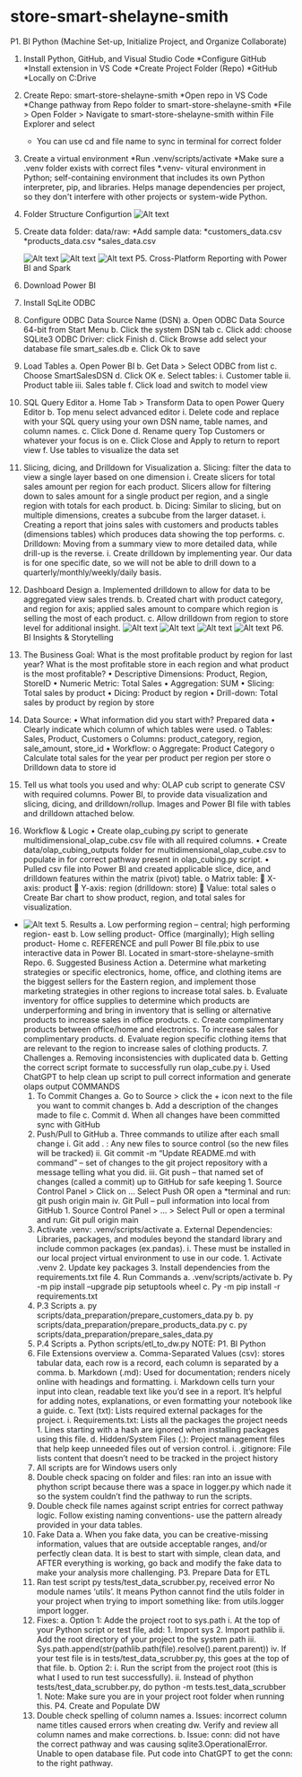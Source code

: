 # store-smart-shelayne-smith
P1. BI Python (Machine Set-up, Initialize Project, and Organize Collaborate)
   1. Install Python, GitHub, and Visual Studio Code
      *Configure GitHub
      *Install extension in VS Code
      *Create Project Folder (Repo)
         *GitHub
         *Locally on C:Drive
   2. Create Repo: smart-store-shelayne-smith
      *Open repo in VS Code
      *Change pathway from Repo folder to smart-store-shelayne-smith
         *File > Open Folder > Navigate to smart-store-shelayne-smith within File Explorer and select
         * You can use cd and file name to sync in terminal for correct folder
   3.  Create a virtual environment
         *Run .venv/scripts/activate
         *Make sure a .venv folder exists with correct files
            *.venv- vitural environment in Python; self-containing environment that includes its own Python interpreter, pip, and libraries.  Helps manage dependencies per project, so they don't interfere with other projects or system-wide Python.
   4. Folder Structure Configurtion
      ![Alt text](data/dw/images/Folder%20Structure.PNG)
   5. Create data folder: data/raw:
         *Add sample data:
            *customers_data.csv
            *products_data.csv
            *sales_data.csv
   

      ![Alt text](data/dw/images/CUSTOMERDW.PNG)
      ![Alt text](data/dw/images/PRODUCTSDW-1.PNG)
      ![Alt text](data/dw/images/SALESDW.PNG)
P5. Cross-Platform Reporting with Power BI and Spark
   1.	Download Power BI 
   2.	Install SqLite ODBC
   3.	Configure ODBC Data Source Name (DSN)
      a.	Open ODBC Data Source 64-bit from Start Menu
      b.	Click the system DSN tab
      c.	Click add: choose SQLite3 ODBC Driver: click Finish
      d.	Click Browse add select your database file smart_sales.db
      e.	Click Ok to save
   4.	Load Tables
      a.	Open Power BI
      b.	Get Data > Select ODBC from list
      c.	Choose SmartSalesDSN
      d.	Click OK
      e.	Select tables:
         i.	Customer table
         ii.	Product table
         iii.	Sales table
      f.	Click load and switch to model view
   5.	SQL Query Editor
      a.	Home Tab > Transform Data to open Power Query Editor
      b.	Top menu select advanced editor
         i.	Delete code and replace with your SQL query using your own DSN name, table names, and column names.
      c.	Click Done
      d.	Rename query Top Customers or whatever your focus is on
      e.	Click Close and Apply to return to report view
      f.	Use tables to visualize the data set
   6.	Slicing, dicing, and Drilldown for Visualization
      a.	Slicing: filter the data to view a single layer based on one dimension
         i.	Create slicers for total sales amount per region for each product.  Slicers allow for filtering down to sales amount for a single product per region, and a single region with totals for each product.
      b.	Dicing: Similar to slicing, but on multiple dimensions, creates a subcube from the larger dataset.
         i.	Creating a report that joins sales with customers and products tables (dimensions tables) which produces data showing the top performs.
      c.	Drilldown: Moving from a summary view to more detailed data, while drill-up is the reverse.
         i.	Create drilldown by implementing year.  Our data is for one specific date, so we will not be able to drill down to a quarterly/monthly/weekly/daily basis.
   7.	Dashboard Design
      a.	Implemented drilldown to allow for data to be aggregated view sales trends.
      b.	Created chart with product category, and region for axis; applied sales amount to compare which region is selling the most of each product.
      c.	Allow drilldown from region to store level for additional insight.
      ![Alt text](data/dw/images/Top%20Customer.PNG)
      ![Alt text](data/dw/images/Total%20Sales.PNG)
      ![Alt text](data/dw/images/Slicer.PNG)
      ![Alt text](data/dw/images/Product%20Sales%20by%20region.PNG)
P6. BI Insights & Storytelling
   1.	The Business Goal: What is the most profitable product by region for last year? What is the most profitable store in each region and what product is the most profitable?
      •	Descriptive Dimensions: Product, Region, StoreID
      •	Numeric Metric: Total Sales
      •	Aggregation: SUM
      •	Slicing: Total sales by product
      • Dicing: Product by region
      •	Drill-down: Total sales by product by region by store
   2.	Data Source:
      •	What information did you start with?  Prepared data
      •	Clearly indicate which column of which tables were used.
         o	Tables: Sales, Product, Customers
         o	Columns: product_category, region, sale_amount, store_id
      •	Workflow:
         o	Aggregate: Product Category
         o	Calculate total sales for the year per product per region per store
         o	Drilldown data to store id
   3.	Tell us what tools you used and why: OLAP cub script to generate CSV with required columns. Power BI, to provide data visualization and slicing, dicing, and drilldown/rollup.  Images and Power BI file with tables and drilldown attached below.
   4.	Workflow & Logic
      •	Create olap_cubing.py script to generate multidimensional_olap_cube.csv file with all required columns.
      •	Create data/olap_cubing_outputs folder for multidimensional_olap_cube.csv to populate in for correct pathway present in olap_cubing.py script.
      •	Pulled csv file into Power BI and created applicable slice, dice, and drilldown features within the matrix (pivot) table.
         o	Matrix table:
            	X-axis: product
            	Y-axis: region (drilldown: store)
            	Value: total sales
         o	Create Bar chart to show product, region, and total sales for visualization.
* ![Alt text](data/dw/images/P6.%20Power%20BI%20image.PNG)
   5.	Results
      a.	Low performing region – central; high performing region- east
      b.	Low selling product- Office (marginally); High selling product- Home
      c.	REFERENCE and pull Power BI file.pbix to use interactive data in Power BI.  Located in smart-store-shelayne-smith Repo.
   6.	Suggested Business Action
      a.	Determine what marketing strategies or specific electronics, home, office, and clothing items are the biggest sellers for the Eastern region, and implement those marketing strategies in other regions to increase total sales.
      b.	Evaluate inventory for office supplies to determine which products are underperforming and bring in inventory that is selling or alternative products to increase sales in office products.
      c.	Create complimentary products between office/home and electronics.  To increase sales for complimentary products.
      d.	Evaluate region specific clothing items that are relevant to the region to increase sales of clothing products.
   7.	Challenges
      a.	Removing inconsistencies with duplicated data
      b.	Getting the correct script formate to successfully run olap_cube.py
         i.	Used ChatGPT to help clean up script to pull correct information and generate olaps output
COMMANDS
   1.	 To Commit Changes
      a.	Go to Source > click the + icon next to the file you want to commit changes
      b.	Add a description of the changes made to file
      c.	Commit
      d.	When all changes have been committed sync with GitHub
   2.	Push/Pull to GitHub
      a.	Three commands to utilize after each small change
         i.	Git add .  : Any new files to source control (so the new files will be tracked)
         ii.	Git commit -m “Update README.md with command” – set of changes to the git project repository with a message telling what you did.
         iii.	Git push – that named set of changes (called a commit) up to GitHub for safe keeping
      1.	Source Control Panel > Click on … Select Push OR open a *terminal and run: git push origin main
         iv.	Git Pull – pull information into local from GitHub
      1.	Source Control Panel > … > Select Pull or open a terminal and run: Git pull origin main
   3.	Activate .venv: .venv/scripts/activate
         a.	External Dependencies: Libraries, packages, and modules beyond the standard library and include common packages (ex.pandas).
            i.	These must be installed in our local project virtual environment to use in our code.
               1.	Activate .venv
               2.	Update key packages
               3.	Install dependencies from the requirements.txt file
               4.	Run Commands
                  a.	.venv/scripts/activate
                  b.	Py -m pip install –upgrade pip setuptools wheel
                  c.	Py -m pip install -r requirements.txt
   4.	P.3 Scripts
      a.	py scripts/data_preparation/prepare_customers_data.py
      b.	py scripts/data_preparation/prepare_products_data.py
      c.	py scripts/data_preparation/prepare_sales_data.py
   5.	P.4 Scripts
      a.	Python scripts/etl_to_dw.py
NOTE: 
P1. BI Python
   1.	File Extensions overview
      a.	Comma-Separated Values (csv): stores tabular data, each row is a record, each column is separated by a comma.
      b.	Markdown (.md): Used for documentation; renders nicely online with headings and formatting. 
         i.	Markdown cells turn your input into clean, readable text like you’d see in a report.  It’s helpful for adding notes, explanations, or even formatting your notebook like a guide.
      c.	Text (txt): Lists required external packages for the project.
         i.	Requirements.txt: Lists all the packages the project needs
            1.	Lines starting with a hash are ignored when installing packages using this file.
      d.	Hidden/System Files (.): Project management files that help keep unneeded files out of version control.
         i.	.gitignore: File lists content that doesn’t need to be tracked in the project history
   2.	All scripts are for Windows users only
   3.	Double check spacing on folder and files: ran into an issue with phython script because there was a space in logger.py which nade it so the system couldn’t find the pathway to run the scripts.
   4.	Double check file names against script entries for correct pathway logic.  Follow existing naming conventions- use the pattern already provided in your data tables.
   5.	Fake Data
      a.	When you fake data, you can be creative-missing information, values that are outside acceptable ranges, and/or perfectly clean data.  It is best to start with simple, clean data, and AFTER everything is working, go back and modify the fake data to make your analysis more challenging.
P3. Prepare Data for ETL
   1.	Ran test script py tests/test_data_scrubber.py, received error No module names ‘utils’.  It means Python cannot find the utils folder in your project when trying to import something like: from utils.logger import logger.
   2.	Fixes:
      a.	Option 1: Adde the project root to sys.path
         i.	At the top of your Python script or test file, add:
            1.	Import sys
            2.	Import pathlib
         ii.	Add the root directory of your project to the system path
         iii.	Sys.path.append(str(pathlib.path(file).resolve().parent.parent))
         iv.	If your test file is in tests/test_data_scrubber.py, this goes at the top of that file.
      b.	Option 2:
         i.	Run the script from the project root (this is what I used to run test successfully).
         ii.	Instead of phython tests/test_data_scrubber.py, do python -m tests.test_data_scrubber
            1.	Note: Make sure you are in your project root folder when running this.
P4. Create and Populate DW
   1.	Double check spelling of column names 
      a.	Issues: incorrect column name titles caused errors when creating dw. Verify and review all column names and make corrections.
      b.	Issue: conn: did not have the correct pathway and was causing sqlite3.OperationalError.  Unable to open database file.  Put code into ChatGPT to get the conn: to the right pathway.


